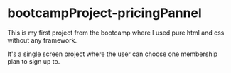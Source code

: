 # bootcampProject-pricingPannel

This is my first project from the bootcamp where I used pure html and css without any framework.

It's a single screen project where the user can choose one membership plan to sign up to.
